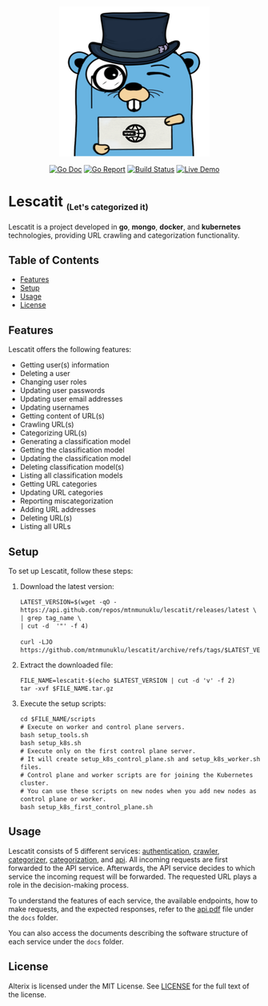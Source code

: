 <p align="center">
  <img width="300" height="300" src="images/logo.svg">
</p>

<p align="center">
<a href="https://pkg.go.dev/github.com/mtnmunuklu/lescatit"><img src="https://img.shields.io/badge/%F0%9F%93%9A%20godoc-pkg-informational.svg" alt="Go Doc"></a> <a href="https://goreportcard.com/report/github.com/mtnmunuklu/lescatit"><img src="https://img.shields.io/badge/%F0%9F%93%9D%20goreport-A+-success.svg" alt="Go Report"></a> <a href="https://travis-ci.com/"><img src="https://img.shields.io/badge/%E2%9A%99%20build-X-success.svg" alt="Build Status"></a> <a href="https://lescatit.com/"><img src="https://img.shields.io/badge/%F0%9F%93%BD%20demo-online-red.svg" alt="Live Demo"></a>
</p>

# Lescatit <sub><small><small>(Let's categorized it)</small></small></sub>

Lescatit is a project developed in **go**, **mongo**, **docker**, and **kubernetes** technologies, providing URL crawling and categorization functionality.

## Table of Contents

* [Features](#features)
* [Setup](#setup)
* [Usage](#usage)
* [License](#license)

## Features

Lescatit offers the following features:

* Getting user(s) information
* Deleting a user
* Changing user roles
* Updating user passwords
* Updating user email addresses
* Updating usernames
* Getting content of URL(s)
* Crawling URL(s)
* Categorizing URL(s)
* Generating a classification model
* Getting the classification model
* Updating the classification model
* Deleting classification model(s)
* Listing all classification models
* Getting URL categories
* Updating URL categories
* Reporting miscategorization
* Adding URL addresses
* Deleting URL(s)
* Listing all URLs

## Setup

To set up Lescatit, follow these steps:

1. Download the latest version:

    ```
    LATEST_VERSION=$(wget -qO - https://api.github.com/repos/mtnmunuklu/lescatit/releases/latest \
    | grep tag_name \
    | cut -d  '"' -f 4)

    curl -LJO https://github.com/mtnmunuklu/lescatit/archive/refs/tags/$LATEST_VERSION.tar.gz
    ```

2. Extract the downloaded file:

    ```
    FILE_NAME=lescatit-$(echo $LATEST_VERSION | cut -d 'v' -f 2)
    tar -xvf $FILE_NAME.tar.gz
    ```

3. Execute the setup scripts:

    ```
    cd $FILE_NAME/scripts
    # Execute on worker and control plane servers.
    bash setup_tools.sh
    bash setup_k8s.sh
    # Execute only on the first control plane server.
    # It will create setup_k8s_control_plane.sh and setup_k8s_worker.sh files.
    # Control plane and worker scripts are for joining the Kubernetes cluster.
    # You can use these scripts on new nodes when you add new nodes as control plane or worker.
    bash setup_k8s_first_control_plane.sh
    ```

## Usage

Lescatit consists of 5 different services: [authentication](authentication), [crawler](crawler), [categorizer](categorizer), [categorization](categorization), and [api](api). All incoming requests are first forwarded to the API service. Afterwards, the API service decides to which service the incoming request will be forwarded. The requested URL plays a role in the decision-making process.

To understand the features of each service, the available endpoints, how to make requests, and the expected responses, refer to the [api.pdf](docs/api/api.pdf) file under the `docs` folder.

You can also access the documents describing the software structure of each service under the `docs` folder.

## License

Alterix is licensed under the MIT License. See [LICENSE](LICENSE) for the full text of the license.